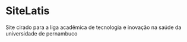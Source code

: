 # SiteLatis
 Site cirado para a liga acadêmica de tecnologia e inovação na saúde da universidade de pernambuco
